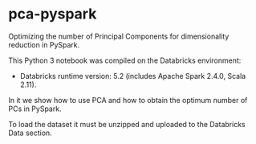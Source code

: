# pca-pyspark
Optimizing the number of Principal Components for dimensionality reduction in PySpark.

This Python 3 notebook was compiled on the Databricks environment:
  + Databricks runtime version: 5.2 (includes Apache Spark 2.4.0, Scala 2.11).
  
In it we show how to use PCA and how to obtain the optimum number of PCs in PySpark.

To load the dataset it must be unzipped and uploaded to the Databricks Data section.
